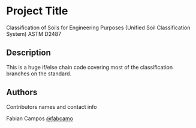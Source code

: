 # Project Title

Classification of Soils for Engineering Purposes (Unified Soil Classification System)
ASTM D2487

## Description

This is a huge if/else chain code covering most of the classification branches on the standard.


## Authors

Contributors names and contact info

Fabian Campos 
[@fabcamo](https://twitter.com/fabcamo)
